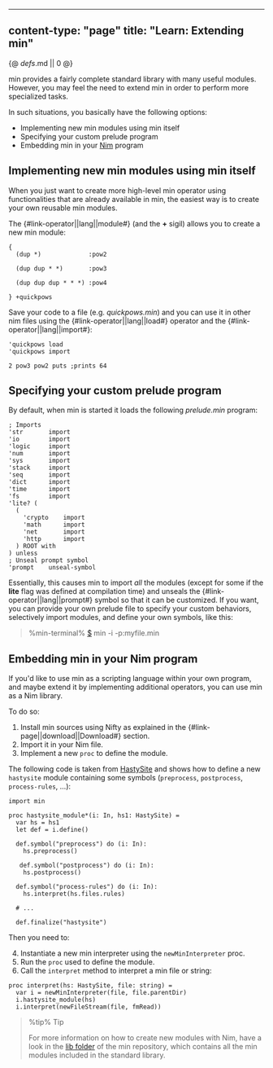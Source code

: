 -----
content-type: "page"
title: "Learn: Extending min"
-----
{@ _defs_.md || 0 @}

min provides a fairly complete standard library with many useful modules. However, you may feel the need to extend min in order to perform more specialized tasks.

In such situations, you basically have the following options:

* Implementing new min modules using min itself
* Specifying your custom prelude program
* Embedding min in your [Nim](https://nim-lang.org) program

## Implementing new min modules using min itself

When you just want to create more high-level min operator using functionalities that are already available in min, the easiest way is to create your own reusable min modules.

The {#link-operator||lang||module#} (and the **+** sigil) allows you to create a new min module:

```
{
  (dup *)             :pow2

  (dup dup * *)       :pow3

  (dup dup dup * * *) :pow4
  
} +quickpows

```

Save your code to a file (e.g. *quickpows.min*) and you can use it in other nim files using the {#link-operator||lang||load#} operator and the {#link-operator||lang||import#}:

```
'quickpows load
'quickpows import

2 pow3 pow2 puts ;prints 64
```

## Specifying your custom prelude program

By default, when min is started it loads the following *prelude.min* program:

```
; Imports
'str       import
'io        import
'logic     import
'num       import
'sys       import
'stack     import
'seq       import
'dict      import
'time      import
'fs        import
'lite? (
  (
    'crypto    import
    'math      import
    'net       import
    'http      import
  ) ROOT with
) unless
; Unseal prompt symbol
'prompt    unseal-symbol
```

Essentially, this causes min to import *all* the modules (except for some if the **lite** flag was defined at compilation time) and unseals the {#link-operator||lang||prompt#} symbol so that it can be customized. If you want, you can provide your own prelude file to specify your custom behaviors, selectively import modules, and define your own symbols, like this:

> %min-terminal%
> [$](class:prompt) min -i -p:myfile.min

## Embedding min in your Nim program

If you'd like to use min as a scripting language within your own program, and maybe extend it by implementing additional operators, you can use min as a Nim library.

To do so:

1. Install min sources using Nifty as explained in the {#link-page||download||Download#} section.
2. Import it in your Nim file.
3. Implement a new `proc` to define the module.

The following code is taken from [HastySite](https://github.com/h3rald/hastysite) and shows how to define a new `hastysite` module containing some symbols (`preprocess`, `postprocess`, `process-rules`, ...):

```
import min

proc hastysite_module*(i: In, hs1: HastySite) =
  var hs = hs1
  let def = i.define()
  
  def.symbol("preprocess") do (i: In):
    hs.preprocess()

   def.symbol("postprocess") do (i: In):
    hs.postprocess()

  def.symbol("process-rules") do (i: In):
    hs.interpret(hs.files.rules)

  # ...

  def.finalize("hastysite")
```

Then you need to:

4. Instantiate a new min interpreter using the `newMinInterpreter` proc.
5. Run the `proc` used to define the module.
6. Call the `interpret` method to interpret a min file or string:

```
proc interpret(hs: HastySite, file: string) =
  var i = newMinInterpreter(file, file.parentDir)
  i.hastysite_module(hs)
  i.interpret(newFileStream(file, fmRead))
```

> %tip%
> Tip
> 
> For more information on how to create new modules with Nim, have a look in the [lib folder](https://github.com/h3rald/min/tree/master/lib) of the min repository, which contains all the min modules included in the standard library.

